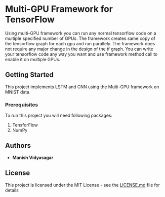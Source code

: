 # Multi-GPU Framework for TensorFlow

Using multi-GPU framework you can run any normal tensorflow code on a multiple specified number of GPUs. The framework creates same copy of the tensorflow graph for each gpu and run parallely. The framework does not require any major change in the design of the tf graph. You can write your tensorflow code any way you want and use framework method call to enable it on multiple GPUs.

## Getting Started

This project implements LSTM and CNN using the Multi-GPU framework on MNIST data.

### Prerequisites

To run this project you will need following packages:
1. TensforFlow
2. NumPy

## Authors

* **Manish Vidyasagar**

## License

This project is licensed under the MIT License - see the [LICENSE.md](LICENSE.md) file for details
